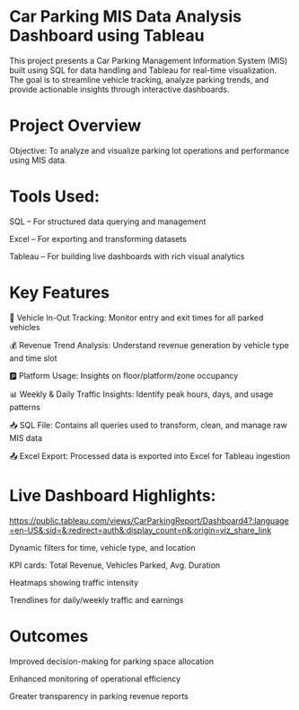 # Car Parking MIS Data Analysis Dashboard using Tableau
This project presents a Car Parking Management Information System (MIS) built using SQL for data handling and Tableau for real-time visualization. The goal is to streamline vehicle tracking, analyze parking trends, and provide actionable insights through interactive dashboards.

# Project Overview
Objective: To analyze and visualize parking lot operations and performance using MIS data.

# Tools Used:

SQL – For structured data querying and management

Excel – For exporting and transforming datasets

Tableau – For building live dashboards with rich visual analytics

# Key Features
🚙 Vehicle In-Out Tracking: Monitor entry and exit times for all parked vehicles

💰 Revenue Trend Analysis: Understand revenue generation by vehicle type and time slot

🅿️ Platform Usage: Insights on floor/platform/zone occupancy

📊 Weekly & Daily Traffic Insights: Identify peak hours, days, and usage patterns

📥 SQL File: Contains all queries used to transform, clean, and manage raw MIS data

📤 Excel Export: Processed data is exported into Excel for Tableau ingestion

# Live Dashboard Highlights:
https://public.tableau.com/views/CarParkingReport/Dashboard4?:language=en-US&:sid=&:redirect=auth&:display_count=n&:origin=viz_share_link

Dynamic filters for time, vehicle type, and location

KPI cards: Total Revenue, Vehicles Parked, Avg. Duration

Heatmaps showing traffic intensity

Trendlines for daily/weekly traffic and earnings

# Outcomes
Improved decision-making for parking space allocation

Enhanced monitoring of operational efficiency

Greater transparency in parking revenue reports
